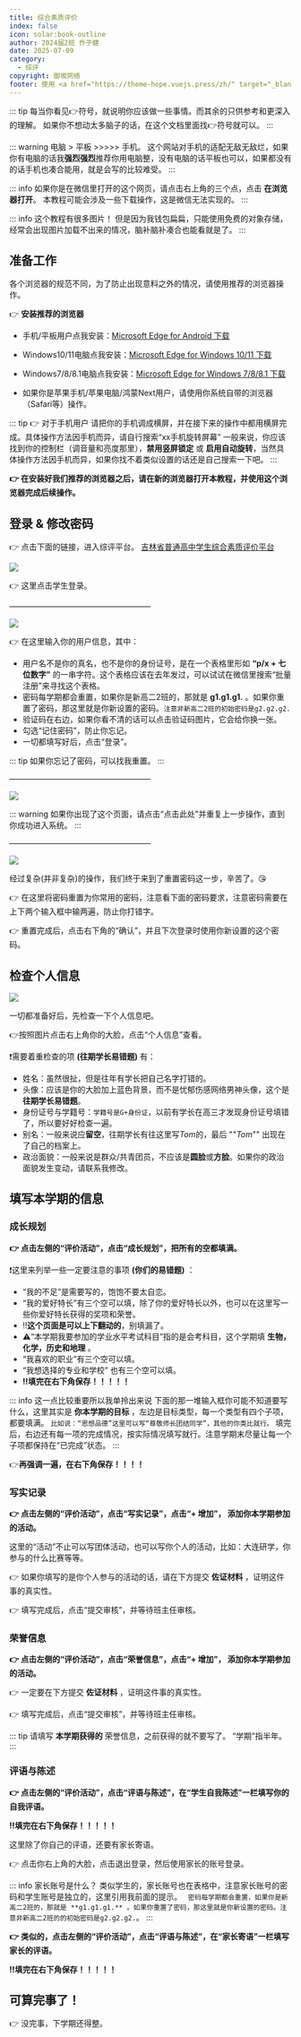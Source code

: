 ```yaml
---
title: 综合素质评价
index: false
icon: solar:book-outline
author: 2024届2班 乔子健
date: 2025-07-09
category:
  - 综评
copyright: 御坂网络
footer: 使用 <a href="https://theme-hope.vuejs.press/zh/" target="_blank">VuePress Theme Hope</a> 主题 | MIT 协议, 版权所有 © 2025-至今 Misaka2298
---
```


::: tip 每当你看见👉️符号，就说明你应该做一些事情。而其余的只供参考和更深入的理解。
如果你不想动太多脑子的话，在这个文档里面找👉️符号就可以。
:::

::: warning 电脑 > 平板 >>>>> 手机。
这个网站对手机的适配无敌无敌烂，如果你有电脑的话我**强烈强烈**推荐你用电脑整，没有电脑的话平板也可以，如果都没有的话手机也凑合能用，就是会写的比较难受。 
:::

::: info 如果你是在微信里打开的这个网页，请点击右上角的三个点，点击 **在浏览器打开**。
本教程可能会涉及一些下载操作，这是微信无法实现的。
:::

::: info 这个教程有很多图片！
但是因为我钱包扁扁，只能使用免费的对象存储，经常会出现图片加载不出来的情况，脑补脑补凑合也能看就是了。
:::

## 准备工作

各个浏览器的规范不同，为了防止出现意料之外的情况，请使用推荐的浏览器操作。

👉️ **安装推荐的浏览器**
- 手机/平板用户点我安装：[Microsoft Edge for Android 下载](https://alist.misaka2298.icu/d/%E5%85%AC%E5%BC%80/%E5%A4%A9%E7%BF%BC%E4%BA%91%E7%9B%98/AndroidPkg/edgeforandroid.apk)

- Windows10/11电脑点我安装：[Microsoft Edge for Windows 10/11 下载](https://go.microsoft.com/fwlink/?linkid=2109047&Channel=Stable&language=zh-cn&brand=M100)

-  Windows7/8/8.1电脑点我安装：[Microsoft Edge for Windows 7/8/8.1 下载](https://go.microsoft.com/fwlink/?linkid=2109047&Channel=Stable&language=zh-cn&Consent=1&brand=M100)

- 如果你是苹果手机/苹果电脑/鸿蒙Next用户，请使用你系统自带的浏览器（Safari等）操作。

::: tip 👉️ 对于手机用户
请把你的手机调成横屏，并在接下来的操作中都用横屏完成。具体操作方法因手机而异，请自行搜索“xx手机旋转屏幕”
一般来说，你应该找到你的控制栏（调音量和亮度那里），**禁用竖屏锁定** 或 **启用自动旋转**，当然具体操作方法因手机而异，如果你找不着类似设置的话还是自己搜索一下吧。
::: 

**👉️ 在安装好我们推荐的浏览器之后，请在新的浏览器打开本教程，并使用这个浏览器完成后续操作。**

## 登录 & 修改密码
👉️ 点击下面的链接，进入综评平台。
[吉林省普通高中学生综合素质评价平台](https://gzzp.jlipedu.cn/eedu_base/)


<img src="https://img.misaka2298.icu/mndocs/JLgzzp/1.png">

👉️ 这里点击学生登录。

——————————————————

<img src="https://img.misaka2298.icu/mndocs/JLgzzp/2.png">

👉️ 在这里输入你的用户信息，其中：
- 用户名不是你的真名，也不是你的身份证号，是在一个表格里形如 **“p/x + 七位数字”** 的一串字符。这个表格应该在去年发过，可以试试在微信里搜索“批量注册”来寻找这个表格。
- 密码每学期都会重置，如果你是新高二2班的，那就是 **g1.g1.g1.** 。如果你重置了密码，那这里就是你新设置的密码。``注意非新高二2班的初始密码是g2.g2.g2.``
- 验证码在右边，如果你看不清的话可以点击验证码图片，它会给你换一张。
- 勾选“记住密码”，防止你忘记。
- 一切都填写好后，点击“登录”。

::: tip 如果你忘记了密码，可以找我重置。
:::

——————————————————

<img src="https://img.misaka2298.icu/mndocs/JLgzzp/3.png">

::: warning 如果你出现了这个页面，请点击“点击此处”并重复上一步操作，直到你成功进入系统。
:::

——————————————————

<img src="https://img.misaka2298.icu/mndocs/JLgzzp/4.png">

经过复杂(并非复杂)的操作，我们终于来到了重置密码这一步，辛苦了。😘

👉️ 在这里将密码重置为你常用的密码，注意看下面的密码要求，注意密码需要在上下两个输入框中输两遍，防止你打错字。

👉️ 重置完成后，点击右下角的“确认”，并且下次登录时使用你新设置的这个密码。

## 检查个人信息

<img src="https://img.misaka2298.icu/mndocs/JLgzzp/5.png">

一切都准备好后，先检查一下个人信息吧。

👉️按照图片点击右上角你的大脸，点击“个人信息”查看。

❗需要着重检查的项 **(往期学长易错题)** 有：

- 姓名：虽然很扯，但是往年有学长把自己名字打错的。
- 头像：应该是你的大脸加上蓝色背景，而不是忧郁伤感网络男神头像，这个是**往期学长易错题**。
- 身份证号与学籍号：``学籍号是G+身份证``，以前有学长在高三才发现身份证号填错了，所以要好好检查一遍。
- 别名：一般来说应**留空**，往期学长有往这里写*Tom*的，最后 ""*Tom*"" 出现在了自己的档案上。
- 政治面貌：一般来说是群众/共青团员，不应该是**圆脸**或**方脸**。如果你的政治面貌发生变动，请联系我修改。

## 填写本学期的信息
### 成长规划
**👉️ 点击左侧的“评价活动”，点击“成长规划”，把所有的空都填满。**

❗这里来列举一些一定要注意的事项 **(你们的易错题)** ：
- “我的不足”是需要写的，饱饱不要太自恋。
- “我的爱好特长”有三个空可以填，除了你的爱好特长以外，也可以在这里写一些你爱好特长获得的奖项和荣誉。
- ‼️**这个页面是可以上下翻动的**，别填漏了。
- ⚠️“本学期我要参加的学业水平考试科目”指的是会考科目，这个学期填 **生物，化学，历史和地理** 。
- “我喜欢的职业”有三个空可以填。
- “我想选择的专业和学校” 也有三个空可以填。
- **‼️填完在右下角保存！！！！！**

::: info 这一点比较重要所以我单拎出来说
下面的那一堆输入框你可能不知道要写什么，这里其实是 **你本学期的目标** ，左边是目标类型，每一个类型有四个子项，都要填满。
``比如说：“思想品德”这里可以写“尊敬师长团结同学”，其他的你类比就行。``
填完后，右边还有每一项的完成情况，按实际情况填写就行。注意学期末尽量让每一个子项都保持在“已完成”状态。
:::

👉️**再强调一遍，在右下角保存！！！！**

### 写实记录
**👉️ 点击左侧的“评价活动”，点击“写实记录”，点击“+ 增加”， 添加你本学期参加的活动。**

这里的“活动”不止可以写团体活动，也可以写你个人的活动，比如：大连研学，你参与的什么比赛等等。

👉️ 如果你填写的是你个人参与的活动的话，请在下方提交 **佐证材料** ，证明这件事的真实性。

👉️ 填写完成后，点击“提交审核”，并等待班主任审核。

### 荣誉信息
**👉️ 点击左侧的“评价活动”，点击“荣誉信息”，点击“+ 增加”， 添加你本学期参加的活动。**

👉️ 一定要在下方提交 **佐证材料** ，证明这件事的真实性。

👉️ 填写完成后，点击“提交审核”，并等待班主任审核。

::: tip 请填写 **本学期获得的** 荣誉信息，之前获得的就不要写了。
“学期”指半年。
:::

### 评语与陈述
**👉️ 点击左侧的“评价活动”，点击“评语与陈述”，在“学生自我陈述”一栏填写你的自我评语。**

**‼️填完在右下角保存！！！！！**

这里除了你自己的评语，还要有家长寄语。

👉️ 点击你右上角的大脸，点击退出登录，然后使用家长的账号登录。

::: info 家长账号是什么？
类似学生的，家长账号也在表格中，注意家长账号的密码和学生账号是独立的，这里引用我前面的提示。
`` 密码每学期都会重置，如果你是新高二2班的，那就是 **g1.g1.g1.** 。如果你重置了密码，那这里就是你新设置的密码。注意非新高二2班的的初始密码是g2.g2.g2.``。
:::

**👉️ 类似的，点击左侧的“评价活动”，点击“评语与陈述”，在“家长寄语”一栏填写家长的评语。**

**‼️填完在右下角保存！！！！！**

## 可算完事了！
👉️ 没完事，下学期还得整。
